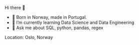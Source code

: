 Hi there 👋

- 🔭 Born in Norway, made in Portugal.
- 🌱 I’m currently learning Data Science and Data Engineering
- 💬 Ask me about SQL, python, pandas, regex

Location: Oslo, Norway
